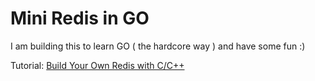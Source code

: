 # Mini Redis in GO

I am building this to learn GO ( the hardcore way ) and have some fun :)

Tutorial: [Build Your Own Redis with C/C++](https://build-your-own.org/redis)

